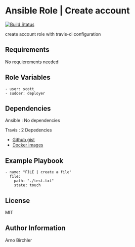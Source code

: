 Ansible Role | Create account
=========
[![Build Status](https://travis-ci.org/arnobirchler/ansible-role-create-account.svg?branch=master)](https://travis-ci.org/arnobirchler/ansible-role-create-account)

create account role with travis-ci configuration

Requirements
------------

No requierements needed

Role Variables
--------------

```
- user: scott
- sudoer: deployer
```

Dependencies
------------

Ansible : No dependencies

Travis : 2 Depedencies
  - [Github gist](https://gist.github.com/arnobirchler/627e4655465b696a0b521a560bc2206f)
  - [Docker images](https://hub.docker.com/r/arnobirchler/docker-os-ansible/)

Example Playbook
----------------
```
- name: "FILE | create a file"
  file:
    path: "./test.txt"
    state: touch
```

License
-------

MIT

Author Information
------------------

Arno Birchler
